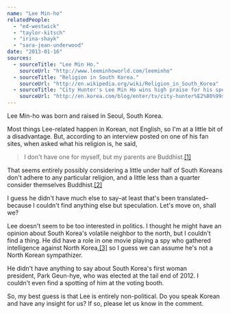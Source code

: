 ```yaml
---
name: "Lee Min-ho"
relatedPeople:
  - "ed-westwick"
  - "taylor-kitsch"
  - "irina-shayk"
  - "sara-jean-underwood"
date: "2013-01-16"
sources:
  - sourceTitle: "Lee Min Ho."
    sourceUrl: "http://www.leeminhoworld.com/leeminho"
  - sourceTitle: "Religion in South Korea."
    sourceUrl: "http://en.wikipedia.org/wiki/Religion_in_South_Korea"
  - sourceTitle: "City Hunter's Lee Min Ho wins high praise for his spectacular action scene and absorbing acting skill."
    sourceUrl: "http://en.korea.com/blog/enter/tv/city-hunter%E2%80%99s-lee-min-ho-wins-high-praise-for-his-spectacular-action-scenes-and-absorbing-acting-skill/"
---
```


Lee Min-ho was born and raised in Seoul, South Korea.

Most things Lee-related happen in Korean, not English, so I'm at a little bit of a disadvantage. But, according to an interview posted on one of his fan sites, when asked what his religion is, he said,

>I don't have one for myself, but my parents are Buddhist.<a class="source-citation" href="#http://www.leeminhoworld.com/leeminho" title="Lee Min Ho.">[1]</a>

That seems entirely possibly considering a little under half of South Koreans don't adhere to any particular religion, and a little less than a quarter consider themselves Buddhist.<a class="source-citation" href="#http://en.wikipedia.org/wiki/Religion_in_South_Korea" title="Religion in South Korea.">[2]</a>

I guess he didn't have much else to say–at least that's been translated–because I couldn't find anything else but speculation. Let's move on, shall we?

Lee doesn't seem to be too interested in politics. I thought he might have an opinion about South Korea's volatile neighbor to the north, but I couldn't find a thing. He did have a role in one movie playing a spy who gathered intelligence against North Korea,<a class="source-citation" href="#http://en.korea.com/blog/enter/tv/city-hunter%E2%80%99s-lee-min-ho-wins-high-praise-for-his-spectacular-action-scenes-and-absorbing-acting-skill/" title="City Hunter&apos;s Lee Min Ho wins high praise for his spectacular action scene and absorbing acting skill.">[3]</a> so I guess we can assume he's not a North Korean sympathizer.

He didn't have anything to say about South Korea's first woman president, Park Geun-hye, who was elected at the tail end of 2012. I couldn't even find a spotting of him at the voting booth.

So, my best guess is that Lee is entirely non-political. Do you speak Korean and have any insight for us? If so, please let us know in the comment.
